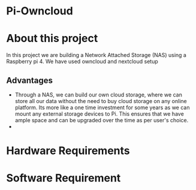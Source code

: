 # Pi-Owncloud
# About this project

In this project we are building a Network Attached Storage (NAS) using a Raspberry pi 4. We have used owncloud and nextcloud setup 

## Advantages

- Through a NAS, we can build our own cloud storage, where we can store all our data without the need to buy cloud storage on any online platform. Its more like a one time investment for some years as we can mount any external storage devices to Pi. This ensures that we have ample space and can be upgraded over the time as per user's choice.
- 

# Hardware Requirements

# Software Requirement
